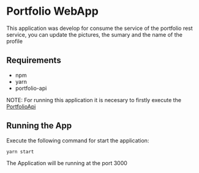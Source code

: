 # Portfolio WebApp

This application was develop for consume the service of the portfolio rest service, you can update the pictures, the sumary and the name of the profile

## Requirements

- npm
- yarn
- portfolio-api

NOTE:
For running this application it is necesary to firstly execute the [PortfolioApi](https://github.com/nexushamer/portfolio-rest)

## Running the App

Execute the following command for start the application:

```Bash
yarn start
```

The Application will be running at the port 3000